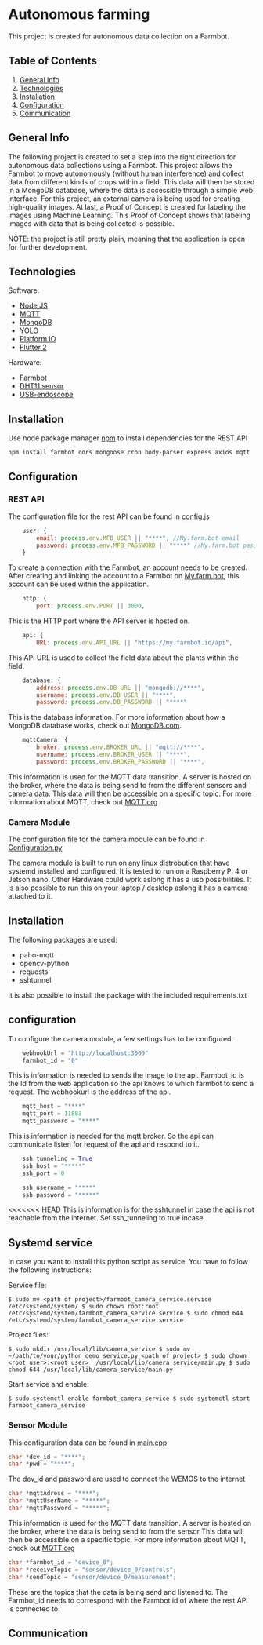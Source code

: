 # Autonomous farming
This project is created for autonomous data collection on a Farmbot.

## Table of Contents
1. [General Info](#general-info)
2. [Technologies](#technologies)
3. [Installation](#installation)
4. [Configuration](#configuration)
5. [Communication](#communication)

## General Info
The following project is created to set a step into the right direction for autonomous data collections using a Farmbot.
This project allows the Farmbot to move autonomously (without human interference) and collect data from different kinds of crops within a field.
This data will then be stored in a MongoDB database, where the data is accessible through a simple web interface.
For this project, an external camera is being used for creating high-quality images.
At last, a Proof of Concept is created for labeling the images using Machine Learning. This Proof of Concept shows that labeling images with data that is being collected is possible.

NOTE: the project is still pretty plain, meaning that the application is open for further development.

## Technologies
Software: 
* [Node JS](https://nodejs.org/en/)
* [MQTT](https://mqtt.org/)
* [MongoDB](https://www.mongodb.com/)
* [YOLO]()
* [Platform IO](https://platformio.org/)
* [Flutter 2](https://flutter.dev/)

Hardware: 
* [Farmbot](https://farm.bot/)
* [DHT11 sensor](https://learn.adafruit.com/dht)
* [USB-endoscope](https://www.amazon.nl/USB-endoscoop-waterdichte-borescope-inspectiecamera-megapixels-micro-inspectiecamera/dp/B08ZMDPKWW/ref=sr_1_4?__mk_nl_NL=%C3%85M%C3%85%C5%BD%C3%95%C3%91&dchild=1&keywords=5mp+endoscoop+usb&qid=1619431155&sr=8-4)

## Installation

Use node package manager [npm](https://docs.npmjs.com/cli/v7/commands/npm-install) to install dependencies for the REST API

```bash
npm install farmbot cors mongoose cron body-parser express axios mqtt
```
## Configuration
### REST API
The configuration file for the rest API can be found in [config.js](restAPI/config.js)
```javascript
    user: {
        email: process.env.MFB_USER || "****", //My.farm.bot email
        password: process.env.MFB_PASSWORD || "****" //My.farm.bot password
    }
```
To create a connection with the Farmbot, an account needs to be created. After creating and linking the account to a Farmbot on [My.farm.bot](https://my.farmbot.io/), this account can be used within the application.

```javascript
    http: {
        port: process.env.PORT || 3000,
```
This is the HTTP port where the API server is hosted on.

```javascript
    api: {
        URL: process.env.API_URL || "https://my.farmbot.io/api",
```
This API URL is used to collect the field data about the plants within the field.

```javascript
    database: {
        address: process.env.DB_URL || "mongodb://****",
        username: process.env.DB_USER || "****",
        password: process.env.DB_PASSWORD || "****"
```
This is the database information. For more information about how a MongoDB database works, check out [MongoDB.com](https://www.mongodb.com/).


```javascript
    mqttCamera: {
        broker: process.env.BROKER_URL || "mqtt://****",
        username: process.env.BROKER_USER || "****",
        password: process.env.BROKER_PASSWORD || "****",
```
This information is used for the MQTT data transition. A server is hosted on the broker, where the data is being send to from the different sensors and camera data. This data will then be accessible on a specific topic. For more information about MQTT, check out [MQTT.org](https://mqtt.org/) 

### Camera Module

The configuration file for the camera module can be found in [Configuration.py](camera/Configuration.py)

The camera module is built to run on any linux distrobution that have systemd installed and configured. It is tested to run on a Raspberry Pi 4 or Jetson nano. Other Hardware could work aslong it has a usb possibilities. 
It is also possible to run this on your laptop / desktop aslong it has a camera attached to it. 


## Installation ##

The following packages are used: 

* paho-mqtt
* opencv-python
* requests
* sshtunnel

It is also possible to install the package with the included requirements.txt 

## configuration ##

To configure the camera module, a few settings has to be configured.

```Python
    webhookUrl = "http://localhost:3000"
    farmbot_id = "0"
```
This is information is needed to sends the image to the api. Farmbot_id is the Id from the web application so the api knows to which farmbot to send a request. The webhookurl is the address of the api.

```Python
    mqtt_host = "****"
    mqtt_port = 11883
    mqtt_password = "****"
```
This is information is needed for the mqtt broker. So the api can communicate listen for request of the api and respond to it. 


```Python
    ssh_tunneling = True
    ssh_host = "*****"
    ssh_port = 0

    ssh_username = "****"
    ssh_password = "*****"
```
<<<<<<< HEAD
This is information is for the sshtunnel in case the api is not reachable from the internet. Set ssh_tunneling to true incase.

## Systemd service ##

In case you want to install this python script as service. You have to follow the following instructions:

Service file:

`
$ sudo mv <path of project>/farmbot_camera_service.service /etc/systemd/system/
$ sudo chown root:root /etc/systemd/system/farmbot_camera_service.service
$ sudo chmod 644 /etc/systemd/system/farmbot_camera_service.service
`

Project files:

`
$ sudo mkdir /usr/local/lib/camera_service
$ sudo mv ~/path/to/your/python_demo_service.py <path of project>
$ sudo chown <root_user>:<root_user>  /usr/local/lib/camera_service/main.py
$ sudo chmod 644 /usr/local/lib/camera_service/main.py
`

Start service and enable:

`
$ sudo systemctl enable farmbot_camera_service
$ sudo systemctl start farmbot_camera_service
`

### Sensor Module
This configuration data can be found in [main.cpp](wemos_farmbot/Farmbot_wemos/src/main.cpp)
```CPP
char *dev_id = "****";
char *pwd = "****";
```
The dev_id and password are used to connect the WEMOS to the internet
```CPP
char *mqttAdress = "****";
char *mqttUserName = "*****";
char *mqttPassword = "*****";
```
This information is used for the MQTT data transition. A server is hosted on the broker, where the data is being send to from the sensor This data will then be accessible on a specific topic. For more information about MQTT, check out [MQTT.org](https://mqtt.org/) 
```CPP
char *farmbot_id = "device_0";
char *receiveTopic = "sensor/device_0/controls";
char *sendTopic = "sensor/device_0/measurement";
```
These are the topics that the data is being send and listened to. The Farmbot_id needs to correspond with the Farmbot id of where the rest API is connected to.


## Communication